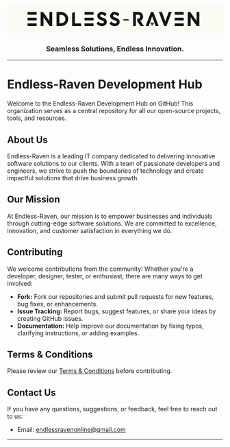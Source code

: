 <p align="center" ><img  src = "Endless-Raven-banner1.png?raw=true" width = 1000px></p>

<h3 align="center" >Seamless Solutions, Endless Innovation.</h3>

---

# Endless-Raven Development Hub

Welcome to the Endless-Raven Development Hub on GitHub! This organization serves as a central repository for all our open-source projects, tools, and resources.

## About Us

Endless-Raven is a leading IT company dedicated to delivering innovative software solutions to our clients. With a team of passionate developers and engineers, we strive to push the boundaries of technology and create impactful solutions that drive business growth.

## Our Mission

At Endless-Raven, our mission is to empower businesses and individuals through cutting-edge software solutions. We are committed to excellence, innovation, and customer satisfaction in everything we do.

## Contributing

We welcome contributions from the community! Whether you're a developer, designer, tester, or enthusiast, there are many ways to get involved:

- **Fork:** Fork our repositories and submit pull requests for new features, bug fixes, or enhancements.
- **Issue Tracking:** Report bugs, suggest features, or share your ideas by creating GitHub issues.
- **Documentation:** Help improve our documentation by fixing typos, clarifying instructions, or adding examples.

## Terms & Conditions

Please review our [Terms & Conditions](TERMS.md) before contributing.

## Contact Us

If you have any questions, suggestions, or feedback, feel free to reach out to us:

- Email: endlessravenonline@gmail.com

---
